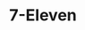 ---
title: "7-Eleven"
url: /washington/7-eleven-pennsylvania-avenue-southeast/
shop: convenience
---
